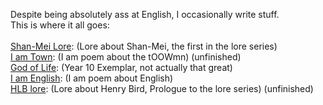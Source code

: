 Despite being absolutely ass at English, I occasionally write stuff.<br>
This is where it all goes:<br><br>
<a href="https://grimreaper2654.github.io/Notes/notes/Lore1/">Shan-Mei Lore</a>: (Lore about Shan-Mei, the first in the lore series)<br>
<a href="https://grimreaper2654.github.io/Notes/notes/IAmTown/">I am Town</a>: (I am poem about the tOOWmn) (unfinished)<br>
<a href="https://grimreaper2654.github.io/Notes/notes/Good1/">God of Life</a>: (Year 10 Exemplar, not actually that great)<br>
<a href="https://grimreaper2654.github.io/Notes/notes/IAmEnglish/">I am English</a>: (I am poem about English)<br>
<a href="https://grimreaper2654.github.io/Notes/notes/Lore2/">HLB lore</a>: (Lore about Henry Bird, Prologue to the lore series) (unfinished)<br>
